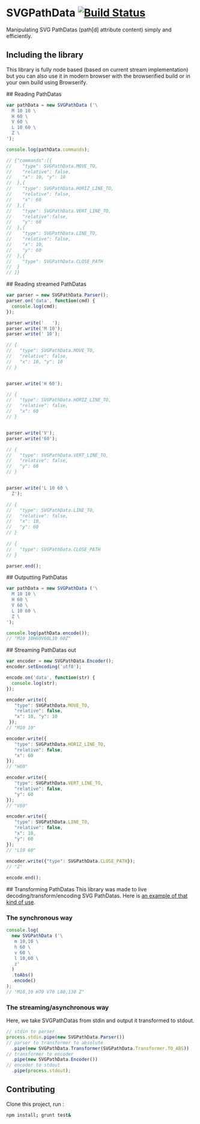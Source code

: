 # SVGPathData [![Build Status](https://travis-ci.org/nfroidure/SVGPathData.png?branch=master)](https://travis-ci.org/nfroidure/SVGPathData)

Manipulating SVG PathDatas (path[d] attribute content) simply and efficiently.

## Including the library
This library is fully node based (based on current stream implementation) but
 you can also use it in modern browser with the browserified build or in your
 own build using Browserify.

## Reading PathDatas
```js
var pathData = new SVGPathData ('\
  M 10 10 \
  H 60 \
  V 60 \
  L 10 60 \
  Z \
');

console.log(pathData.commands);

// {"commands":[{
//    "type": SVGPathData.MOVE_TO,
//    "relative": false,
//    "x": 10, "y": 10
//  },{
//    "type": SVGPathData.HORIZ_LINE_TO,
//    "relative": false,
//    "x": 60
//  },{
//    "type": SVGPathData.VERT_LINE_TO,
//    "relative":false,
//    "y": 60
//  },{
//    "type": SVGPathData.LINE_TO,
//    "relative": false,
//    "x": 10,
//    "y": 60
//  },{
//    "type": SVGPathData.CLOSE_PATH
//  }
// ]}
```

## Reading streamed PathDatas
```js
var parser = new SVGPathData.Parser();
parser.on('data', function(cmd) {
  console.log(cmd);
});

parser.write('   ');
parser.write('M 10');
parser.write(' 10');

// {
//   "type": SVGPathData.MOVE_TO,
//   "relative": false,
//   "x": 10, "y": 10
// }


parser.write('H 60');

// {
//   "type": SVGPathData.HORIZ_LINE_TO,
//   "relative": false,
//   "x": 60
// }


parser.write('V');
parser.write('60');

// {
//   "type": SVGPathData.VERT_LINE_TO,
//   "relative": false,
//   "y": 60
// }


parser.write('L 10 60 \
  Z');

// {
//   "type": SVGPathData.LINE_TO,
//   "relative": false,
//   "x": 10,
//   "y": 60
// }
  
// {
//   "type": SVGPathData.CLOSE_PATH
// }

parser.end();
```

## Outputting PathDatas
```js
var pathData = new SVGPathData ('\
  M 10 10 \
  H 60 \
  V 60 \
  L 10 60 \
  Z \
');

console.log(pathData.encode());
// "M10 10H60V60L10 60Z"
```

## Streaming PathDatas out
```js
var encoder = new SVGPathData.Encoder();
encoder.setEncoding('utf8');

encode.on('data', function(str) {
  console.log(str);
});

encoder.write({
   "type": SVGPathData.MOVE_TO,
   "relative": false,
   "x": 10, "y": 10
 });
// "M10 10"

encoder.write({
   "type": SVGPathData.HORIZ_LINE_TO,
   "relative": false,
   "x": 60
});
// "H60"

encoder.write({
   "type": SVGPathData.VERT_LINE_TO,
   "relative": false,
   "y": 60
});
// "V60"

encoder.write({
   "type": SVGPathData.LINE_TO,
   "relative": false,
   "x": 10,
   "y": 60
});
// "L10 60"
  
encoder.write({"type": SVGPathData.CLOSE_PATH});
// "Z"

encode.end();
```

## Transforming PathDatas
This library was made to live decoding/transform/encoding SVG PathDatas. Here is
 [an example of that kind of use](https://github.com/nfroidure/grunt-fontfactory/commit/f7b7046cf08bd56d03ab4822056aae5548de9333#diff-3281a466fce36eeb82c74e380ba1b145R156).

### The synchronous way
```js
console.log(
  new SVGPathData ('\
   m 10,10 \
   h 60 \
   v 60 \
   l 10,60 \
   z'
  )
  .toAbs()
  .encode()
);
// "M10,10 H70 V70 L80,130 Z"
```

### The streaming/asynchronous way
Here, we take SVGPathDatas from stdin and output it transformed to stdout.
```js
// stdin to parser
process.stdin.pipe(new SVGPathData.Parser())
// parser to transformer to absolute
  .pipe(new SVGPathData.Transformer(SVGPathData.Transformer.TO_ABS))
// transformer to encoder
  .pipe(new SVGPathData.Encoder())
// encoder to stdout
  .pipe(process.stdout);
```

## Contributing
Clone this project, run :
```sh
npm install; grunt test&
```
